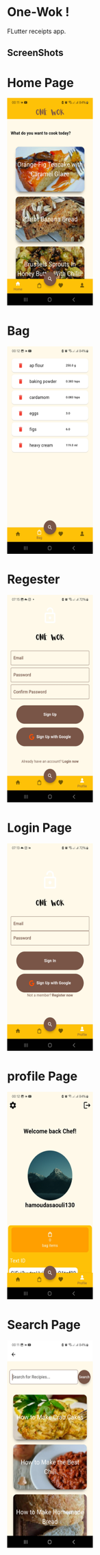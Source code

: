 # One-Wok !

FLutter receipts app.

## ScreenShots


# Home Page

<img src="https://github.com/Nicardpop/One-Wok/blob/main/home.jpg" width="200" height="480"/>

# Bag

<img src="https://github.com/Nicardpop/One-Wok/blob/main/bag.jpg" width="200" height="480"/>

# Regester

<img src="https://github.com/Nicardpop/One-Wok/blob/main/register.jpg" width="200" height="480"/>

# Login Page

<img src="https://github.com/Nicardpop/One-Wok/blob/main/login.jpg" width="200" height="480"/>

# profile Page

<img src="https://github.com/Nicardpop/One-Wok/blob/main/profile.jpg" width="200" height="480"/>

# Search Page

<img src="https://github.com/Nicardpop/One-Wok/blob/main/search.jpg" width="200" height="480"/>
